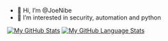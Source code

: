 - 👋 Hi, I’m @JoeNibe
- 👀 I’m interested in security, automation and python

[![My GitHub Stats](https://github-readme-stats.vercel.app/api/?username=joenibe&count_private=true&theme=tokyonight&showicons=true)]()
[![My GitHub Language Stats](https://github-readme-stats.vercel.app/api/top-langs/?username=joenibe&langs_count=5&theme=tokyonight)]()

<!---
JoeNibe/JoeNibe is a ✨ special ✨ repository because its `README.md` (this file) appears on your GitHub profile.
You can click the Preview link to take a look at your changes.
--->
